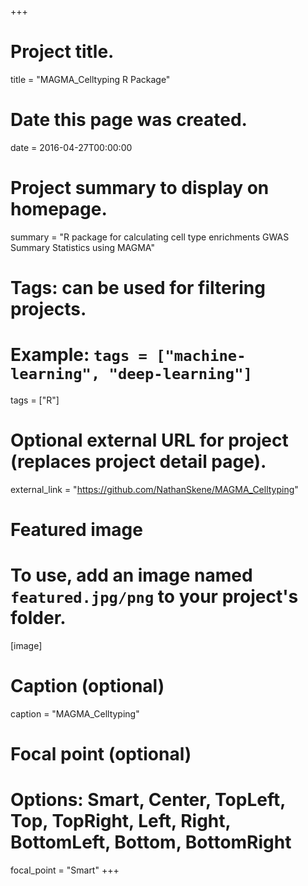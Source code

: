 +++
# Project title.
title = "MAGMA_Celltyping R Package"

# Date this page was created.
date = 2016-04-27T00:00:00

# Project summary to display on homepage.
summary = "R package for calculating cell type enrichments GWAS Summary Statistics using MAGMA"

# Tags: can be used for filtering projects.
# Example: `tags = ["machine-learning", "deep-learning"]`
tags = ["R"]

# Optional external URL for project (replaces project detail page).
external_link = "https://github.com/NathanSkene/MAGMA_Celltyping"

# Featured image
# To use, add an image named `featured.jpg/png` to your project's folder. 
[image]
  # Caption (optional)
  caption = "MAGMA_Celltyping"

  # Focal point (optional)
  # Options: Smart, Center, TopLeft, Top, TopRight, Left, Right, BottomLeft, Bottom, BottomRight
  focal_point = "Smart"
+++
